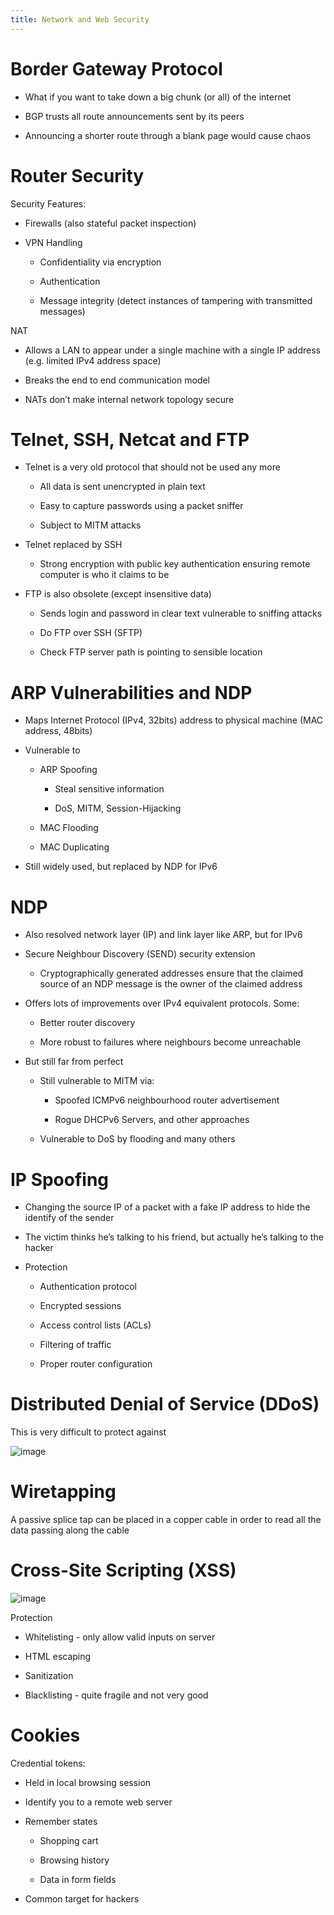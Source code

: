 ```yaml
---
title: Network and Web Security
---
```


# Border Gateway Protocol

-   What if you want to take down a big chunk (or all) of the internet

-   BGP trusts all route announcements sent by its peers

-   Announcing a shorter route through a blank page would cause chaos

# Router Security

Security Features:

-   Firewalls (also stateful packet inspection)

-   VPN Handling

    -   Confidentiality via encryption

    -   Authentication

    -   Message integrity (detect instances of tampering with
        transmitted messages)

NAT

-   Allows a LAN to appear under a single machine with a single IP
    address (e.g. limited IPv4 address space)

-   Breaks the end to end communication model

-   NATs don’t make internal network topology secure

# Telnet, SSH, Netcat and FTP

-   Telnet is a very old protocol that should not be used any more

    -   All data is sent unencrypted in plain text

    -   Easy to capture passwords using a packet sniffer

    -   Subject to MITM attacks

-   Telnet replaced by SSH

    -   Strong encryption with public key authentication ensuring remote
        computer is who it claims to be

-   FTP is also obsolete (except insensitive data)

    -   Sends login and password in clear text vulnerable to sniffing
        attacks

    -   Do FTP over SSH (SFTP)

    -   Check FTP server path is pointing to sensible location

# ARP Vulnerabilities and NDP

-   Maps Internet Protocol (IPv4, 32bits) address to physical machine
    (MAC address, 48bits)

-   Vulnerable to

    -   ARP Spoofing

        -   Steal sensitive information

        -   DoS, MITM, Session-Hijacking

    -   MAC Flooding

    -   MAC Duplicating

-   Still widely used, but replaced by NDP for IPv6

# NDP

-   Also resolved network layer (IP) and link layer like ARP, but for
    IPv6

-   Secure Neighbour Discovery (SEND) security extension

    -   Cryptographically generated addresses ensure that the claimed
        source of an NDP message is the owner of the claimed address

-   Offers lots of improvements over IPv4 equivalent protocols. Some:

    -   Better router discovery

    -   More robust to failures where neighbours become unreachable

-   But still far from perfect

    -   Still vulnerable to MITM via:

        -   Spoofed ICMPv6 neighbourhood router advertisement

        -   Rogue DHCPv6 Servers, and other approaches

    -   Vulnerable to DoS by flooding and many others

# IP Spoofing

-   Changing the source IP of a packet with a fake IP address to hide
    the identify of the sender

-   The victim thinks he’s talking to his friend, but actually he’s
    talking to the hacker

-   Protection

    -   Authentication protocol

    -   Encrypted sessions

    -   Access control lists (ACLs)

    -   Filtering of traffic

    -   Proper router configuration

# Distributed Denial of Service (DDoS)

This is very difficult to protect against

![image](/img/Year_2/Networks_and_Systems/Security/Network+Web/DDoS.webp)

# Wiretapping

A passive splice tap can be placed in a copper cable in order to read
all the data passing along the cable

# Cross-Site Scripting (XSS)

![image](/img/Year_2/Networks_and_Systems/Security/Network+Web/XSS.webp)

Protection

-   Whitelisting - only allow valid inputs on server

-   HTML escaping

-   Sanitization

-   Blacklisting - quite fragile and not very good

# Cookies

Credential tokens:

-   Held in local browsing session

-   Identify you to a remote web server

-   Remember states

    -   Shopping cart

    -   Browsing history

    -   Data in form fields

-   Common target for hackers
